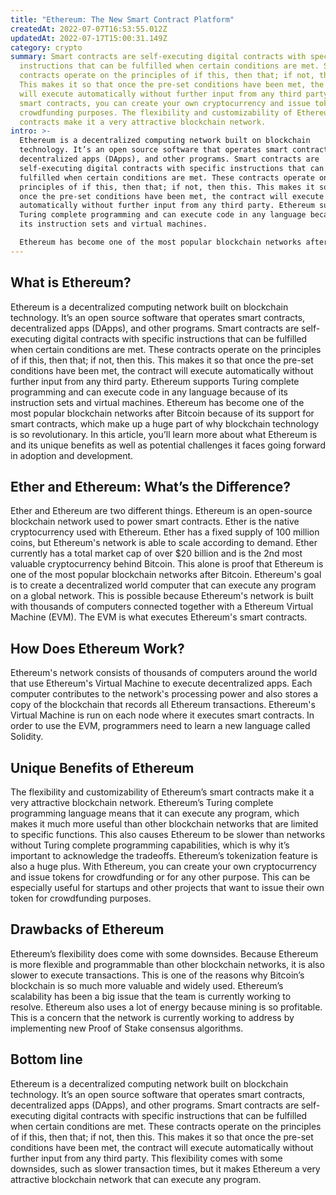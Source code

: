 ```yaml
---
title: "Ethereum: The New Smart Contract Platform"
createdAt: 2022-07-07T16:53:55.012Z
updatedAt: 2022-07-17T15:00:31.149Z
category: crypto
summary: Smart contracts are self-executing digital contracts with specific
  instructions that can be fulfilled when certain conditions are met. Smart
  contracts operate on the principles of if this, then that; if not, then this.
  This makes it so that once the pre-set conditions have been met, the contract
  will execute automatically without further input from any third party. With
  smart contracts, you can create your own cryptocurrency and issue tokens for
  crowdfunding purposes. The flexibility and customizability of Ethereum’s smart
  contracts make it a very attractive blockchain network.
intro: >-
  Ethereum is a decentralized computing network built on blockchain
  technology. It’s an open source software that operates smart contracts,
  decentralized apps (DApps), and other programs. Smart contracts are
  self-executing digital contracts with specific instructions that can be
  fulfilled when certain conditions are met. These contracts operate on the
  principles of if this, then that; if not, then this. This makes it so that
  once the pre-set conditions have been met, the contract will execute
  automatically without further input from any third party. Ethereum supports
  Turing complete programming and can execute code in any language because of
  its instruction sets and virtual machines. 

  Ethereum has become one of the most popular blockchain networks after Bitcoin because of its support for smart contracts, which make up a huge part of why blockchain technology is so revolutionary. In this article, you’ll learn more about what Ethereum is and its unique benefits as well as potential challenges it faces going forward in adoption and development.
---
```


## What is Ethereum?

Ethereum is a decentralized computing network built on blockchain technology. It’s an open source software that operates smart contracts, decentralized apps (DApps), and other programs. Smart contracts are self-executing digital contracts with specific instructions that can be fulfilled when certain conditions are met. These contracts operate on the principles of if this, then that; if not, then this. This makes it so that once the pre-set conditions have been met, the contract will execute automatically without further input from any third party. Ethereum supports Turing complete programming and can execute code in any language because of its instruction sets and virtual machines.
Ethereum has become one of the most popular blockchain networks after Bitcoin because of its support for smart contracts, which make up a huge part of why blockchain technology is so revolutionary. In this article, you’ll learn more about what Ethereum is and its unique benefits as well as potential challenges it faces going forward in adoption and development.

## Ether and Ethereum: What’s the Difference?

Ether and Ethereum are two different things. Ethereum is an open-source blockchain network used to power smart contracts. Ether is the native cryptocurrency used with Ethereum. Ether has a fixed supply of 100 million coins, but Ethereum's network is able to scale according to demand. Ether currently has a total market cap of over $20 billion and is the 2nd most valuable cryptocurrency behind Bitcoin. This alone is proof that Ethereum is one of the most popular blockchain networks after Bitcoin.
Ethereum's goal is to create a decentralized world computer that can execute any program on a global network. This is possible because Ethereum's network is built with thousands of computers connected together with a Ethereum Virtual Machine (EVM). The EVM is what executes Ethereum's smart contracts.

## How Does Ethereum Work?

Ethereum's network consists of thousands of computers around the world that use Ethereum's Virtual Machine to execute decentralized apps. Each computer contributes to the network's processing power and also stores a copy of the blockchain that records all Ethereum transactions.
Ethereum's Virtual Machine is run on each node where it executes smart contracts. In order to use the EVM, programmers need to learn a new language called Solidity.

## Unique Benefits of Ethereum

The flexibility and customizability of Ethereum’s smart contracts make it a very attractive blockchain network. Ethereum’s Turing complete programming language means that it can execute any program, which makes it much more useful than other blockchain networks that are limited to specific functions. This also causes Ethereum to be slower than networks without Turing complete programming capabilities, which is why it’s important to acknowledge the tradeoffs.
Ethereum’s tokenization feature is also a huge plus. With Ethereum, you can create your own cryptocurrency and issue tokens for crowdfunding or for any other purpose. This can be especially useful for startups and other projects that want to issue their own token for crowdfunding purposes.

## Drawbacks of Ethereum

Ethereum’s flexibility does come with some downsides. Because Ethereum is more flexible and programmable than other blockchain networks, it is also slower to execute transactions. This is one of the reasons why Bitcoin’s blockchain is so much more valuable and widely used. Ethereum’s scalability has been a big issue that the team is currently working to resolve.
Ethereum also uses a lot of energy because mining is so profitable. This is a concern that the network is currently working to address by implementing new Proof of Stake consensus algorithms.

## Bottom line

Ethereum is a decentralized computing network built on blockchain technology. It’s an open source software that operates smart contracts, decentralized apps (DApps), and other programs. Smart contracts are self-executing digital contracts with specific instructions that can be fulfilled when certain conditions are met. These contracts operate on the principles of if this, then that; if not, then this. This makes it so that once the pre-set conditions have been met, the contract will execute automatically without further input from any third party.
This flexibility comes with some downsides, such as slower transaction times, but it makes Ethereum a very attractive blockchain network that can execute any program.
